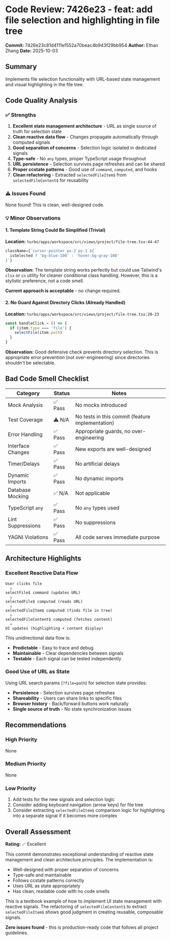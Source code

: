 # Code Review: 7426e23 - feat: add file selection and highlighting in file tree

**Commit:** 7426e23c81d4111ef552a70beac4b943f29bb954
**Author:** Ethan Zhang
**Date:** 2025-10-03

## Summary
Implements file selection functionality with URL-based state management and visual highlighting in the file tree.

## Code Quality Analysis

### ✅ Strengths
1. **Excellent state management architecture** - URL as single source of truth for selection state
2. **Clean reactive data flow** - Changes propagate automatically through computed signals
3. **Good separation of concerns** - Selection logic isolated in dedicated signals
4. **Type-safe** - No `any` types, proper TypeScript usage throughout
5. **URL persistence** - Selection survives page refreshes and can be shared
6. **Proper ccstate patterns** - Good use of `command`, `computed`, and hooks
7. **Clean refactoring** - Extracted `selectedFileItem$` from `selectedFileContent$` for reusability

### ⚠️ Issues Found

None found! This is clean, well-designed code.

### 💡 Minor Observations

#### 1. **Template String Could Be Simplified** (Trivial)
**Location:** `turbo/apps/workspace/src/views/project/file-tree.tsx:44-47`

```typescript
className={`cursor-pointer px-2 py-1 ${
  isSelected ? 'bg-blue-100' : 'hover:bg-gray-100'
}`}
```

**Observation:** The template string works perfectly but could use Tailwind's `clsx` or `cn` utility for cleaner conditional class handling. However, this is a stylistic preference, not a code smell.

**Current approach is acceptable** - no change required.

#### 2. **No Guard Against Directory Clicks** (Already Handled)
**Location:** `turbo/apps/workspace/src/views/project/file-tree.tsx:20-23`

```typescript
const handleClick = () => {
  if (item.type === 'file') {
    selectFile(item.path)
  }
}
```

**Observation:** Good defensive check prevents directory selection. This is appropriate error prevention (not over-engineering) since directories shouldn't be selectable.

## Bad Code Smell Checklist

| Category | Status | Notes |
|----------|--------|-------|
| Mock Analysis | ✅ Pass | No mocks introduced |
| Test Coverage | ⚠️ N/A | No tests in this commit (feature implementation) |
| Error Handling | ✅ Pass | Appropriate guards, no over-engineering |
| Interface Changes | ✅ Pass | New exports are well-designed |
| Timer/Delays | ✅ Pass | No artificial delays |
| Dynamic Imports | ✅ Pass | No dynamic imports |
| Database Mocking | ✅ N/A | Not applicable |
| TypeScript `any` | ✅ Pass | No `any` types used |
| Lint Suppressions | ✅ Pass | No suppressions |
| YAGNI Violations | ✅ Pass | All code serves immediate purpose |

## Architecture Highlights

### Excellent Reactive Data Flow
```
User clicks file
  ↓
selectFile$ command (updates URL)
  ↓
selectedFile$ computed (reads URL)
  ↓
selectedFileItem$ computed (finds file in tree)
  ↓
selectedFileContent$ computed (fetches content)
  ↓
UI updates (highlighting + content display)
```

This unidirectional data flow is:
- **Predictable** - Easy to trace and debug
- **Maintainable** - Clear dependencies between signals
- **Testable** - Each signal can be tested independently

### Good Use of URL as State
Using URL search params (`?file=path`) for selection state provides:
- **Persistence** - Selection survives page refreshes
- **Shareability** - Users can share links to specific files
- **Browser history** - Back/forward buttons work naturally
- **Single source of truth** - No state synchronization issues

## Recommendations

### High Priority
None

### Medium Priority
None

### Low Priority
1. Add tests for the new signals and selection logic
2. Consider adding keyboard navigation (arrow keys) for file tree
3. Consider extracting `selectedFileItem$` comparison logic for highlighting into a separate signal if it becomes more complex

## Overall Assessment

**Rating:** ✅ Excellent

This commit demonstrates exceptional understanding of reactive state management and clean architecture principles. The implementation is:
- Well-designed with proper separation of concerns
- Type-safe and maintainable
- Follows ccstate patterns correctly
- Uses URL as state appropriately
- Has clean, readable code with no code smells

This is a textbook example of how to implement UI state management with reactive signals. The refactoring of `selectedFileContent$` to extract `selectedFileItem$` shows good judgment in creating reusable, composable signals.

**Zero issues found** - this is production-ready code that follows all project guidelines.
